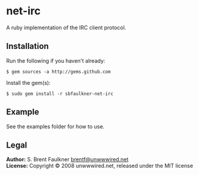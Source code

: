 # net-irc

A ruby implementation of the IRC client protocol.

## Installation

Run the following if you haven't already:

    $ gem sources -a http://gems.github.com
  
Install the gem(s):

    $ sudo gem install -r sbfaulkner-net-irc

## Example

See the examples folder for how to use.

## Legal

**Author:** S. Brent Faulkner <brentf@unwwwired.net>  
**License:** Copyright &copy; 2008 unwwwired.net, released under the MIT license
